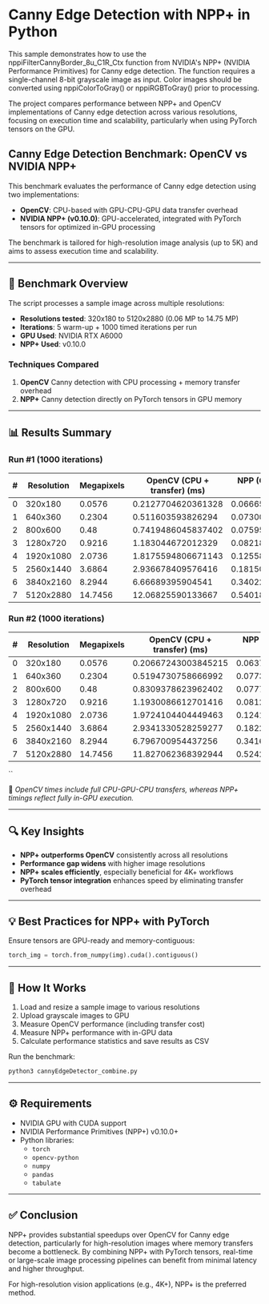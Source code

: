 # Canny Edge Detection with NPP+ in Python

This sample demonstrates how to use the nppiFilterCannyBorder_8u_C1R_Ctx function from NVIDIA's NPP+ (NVIDIA Performance Primitives) for Canny edge detection. The function requires a single-channel 8-bit grayscale image as input. Color images should be converted using nppiColorToGray() or nppiRGBToGray() prior to processing.

The project compares performance between NPP+ and OpenCV implementations of Canny edge detection across various resolutions, focusing on execution time and scalability, particularly when using PyTorch tensors on the GPU.


## Canny Edge Detection Benchmark: OpenCV vs NVIDIA NPP+

This benchmark evaluates the performance of Canny edge detection using two implementations:

- **OpenCV**: CPU-based with GPU-CPU-GPU data transfer overhead
- **NVIDIA NPP+ (v0.10.0)**: GPU-accelerated, integrated with PyTorch tensors for optimized in-GPU processing

The benchmark is tailored for high-resolution image analysis (up to 5K) and aims to assess execution time and scalability.

---

## 🚀 Benchmark Overview

The script processes a sample image across multiple resolutions:
- **Resolutions tested**: 320x180 to 5120x2880 (0.06 MP to 14.75 MP)
- **Iterations**: 5 warm-up + 1000 timed iterations per run
- **GPU Used**: NVIDIA RTX A6000
- **NPP+ Used**: v0.10.0

### Techniques Compared
1. **OpenCV** Canny detection with CPU processing + memory transfer overhead
2. **NPP+** Canny detection directly on PyTorch tensors in GPU memory

---

## 📊 Results Summary

### Run #1 (1000 iterations)

| # | Resolution | Megapixels | OpenCV (CPU + transfer) (ms) | NPP (GPU optimized) (ms) | Speedup |
|---|------------|------------|------------------------------|--------------------------|---------|
| 0 | 320x180    | 0.0576     | 0.2127704620361328           | 0.06665971196070314      | 3.19x   |
| 1 | 640x360    | 0.2304     | 0.511603593826294            | 0.0730036159530282       | 7.00x   |
| 2 | 800x600    | 0.48       | 0.7419486045837402           | 0.07595692797377705      | 9.76x   |
| 3 | 1280x720   | 0.9216     | 1.183044672012329            | 0.08218614405393601      | 14.39x  |
| 4 | 1920x1080  | 2.0736     | 1.8175594806671143           | 0.12558924829214813      | 14.47x  |
| 5 | 2560x1440  | 3.6864     | 2.936678409576416            | 0.18150592005252839      | 16.17x  |
| 6 | 3840x2160  | 8.2944     | 6.66689395904541             | 0.34022380778193473      | 19.59x  |
| 7 | 5120x2880  | 14.7456    | 12.06825590133667            | 0.5401814390420914       | 22.34x  |

### Run #2 (1000 iterations)

| # | Resolution | Megapixels | OpenCV (CPU + transfer) (ms) | NPP (GPU optimized) (ms) | Speedup |
|---|------------|------------|------------------------------|--------------------------|---------|
| 0 | 320x180    | 0.0576     | 0.20667243003845215          | 0.06370281605422497      | 3.24x   |
| 1 | 640x360    | 0.2304     | 0.5194730758666992           | 0.07735942399874329      | 6.71x   |
| 2 | 800x600    | 0.48       | 0.8309378623962402           | 0.07778342404961586      | 10.68x  |
| 3 | 1280x720   | 0.9216     | 1.1930086612701416           | 0.08126364810019732      | 14.68x  |
| 4 | 1920x1080  | 2.0736     | 1.9724104404449463           | 0.12417126397043467      | 15.88x  |
| 5 | 2560x1440  | 3.6864     | 2.9341330528259277           | 0.18224953599274157      | 16.09x  |
| 6 | 3840x2160  | 8.2944     | 6.796700954437256            | 0.34163942405581477      | 19.89x  |
| 7 | 5120x2880  | 14.7456    | 11.827062368392944           | 0.5242507843375206       | 22.55x  |
``

📌 *OpenCV times include full CPU-GPU-CPU transfers, whereas NPP+ timings reflect fully in-GPU execution.*

---

## 🔍 Key Insights

- **NPP+ outperforms OpenCV** consistently across all resolutions
- **Performance gap widens** with higher image resolutions
- **NPP+ scales efficiently**, especially beneficial for 4K+ workflows
- **PyTorch tensor integration** enhances speed by eliminating transfer overhead

---

## 💡 Best Practices for NPP+ with PyTorch

Ensure tensors are GPU-ready and memory-contiguous:
```python
torch_img = torch.from_numpy(img).cuda().contiguous()
```

---

## 🧪 How It Works

1. Load and resize a sample image to various resolutions
2. Upload grayscale images to GPU
3. Measure OpenCV performance (including transfer cost)
4. Measure NPP+ performance with in-GPU data
5. Calculate performance statistics and save results as CSV

Run the benchmark:
```bash
python3 cannyEdgeDetector_combine.py
```

---

## ⚙️ Requirements

- NVIDIA GPU with CUDA support
- NVIDIA Performance Primitives (NPP+) v0.10.0+
- Python libraries:
  - `torch`
  - `opencv-python`
  - `numpy`
  - `pandas`
  - `tabulate`

---

## ✅ Conclusion

NPP+ provides substantial speedups over OpenCV for Canny edge detection, particularly for high-resolution images where memory transfers become a bottleneck. By combining NPP+ with PyTorch tensors, real-time or large-scale image processing pipelines can benefit from minimal latency and higher throughput.

For high-resolution vision applications (e.g., 4K+), NPP+ is the preferred method.


